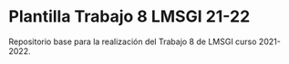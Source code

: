 # Plantilla Trabajo 8 LMSGI 21-22
Repositorio base para la realización del Trabajo 8 de LMSGI curso 2021-2022.
